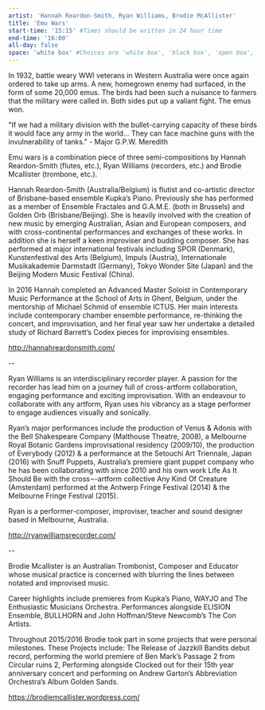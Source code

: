 ```yaml
---
artist: 'Hannah Reardon-Smith, Ryan Williams, Brodie McAllister'
title: 'Emu Wars'
start-time: '15:15' #Times should be written in 24 hour time
end-time: '16:00'
all-day: false
space: 'white box' #Choices are 'white box', 'black box', 'open box', 'grounds'
---
```

<!-- Description -->
In 1932, battle weary WWI veterans in Western Australia were once again ordered to take up arms. A new, homegrown enemy had surfaced, in the form of some 20,000 emus. The birds had been such a nuisance to farmers that the military were called in. Both sides put up a valiant fight. The emus won.

"If we had a military division with the bullet-carrying capacity of these birds it would face any army in the world... They can face machine guns with the invulnerability of tanks." - Major G.P.W. Meredith

Emu wars is a combination piece of three semi-compositions by Hannah Reardon-Smith (flutes, etc.), Ryan Williams (recorders, etc.) and Brodie Mcallister (trombone, etc.).

<!-- Bio -->
Hannah Reardon-Smith (Australia/Belgium) is flutist and co-artistic director of Brisbane-based ensemble Kupka’s Piano. Previously she has performed as a member of Ensemble Fractales and G.A.M.E. (both in Brussels) and Golden Orb (Brisbane/Beijing). She is heavily involved with the creation of new music by emerging Australian, Asian and European composers, and with cross-continental performances and exchanges of these works. In addition she is herself a keen improviser and budding composer. She has performed at major international festivals including SPOR (Denmark), Kunstenfestival des Arts (Belgium), Impuls (Austria), Internationale Musikakademie Darmstadt (Germany), Tokyo Wonder Site (Japan) and the Beijing Modern Music Festival (China).

In 2016 Hannah completed an Advanced Master Soloist in Contemporary Music Performance at the School of Arts in Ghent, Belgium, under the mentorship of Michael Schmid of ensemble ICTUS. Her main interests include contemporary chamber ensemble performance, re-thinking the concert, and improvisation, and her final year saw her undertake a detailed study of Richard Barrett’s Codex pieces for improvising ensembles.

http://hannahreardonsmith.com/

--

Ryan Williams is an interdisciplinary recorder player. A passion for the recorder has lead him on a journey full of cross-artform collaboration, engaging performance and exciting improvisation. With an endeavour to collaborate with any artform, Ryan uses his vibrancy as a stage performer to engage audiences visually and sonically.

Ryan’s major performances include the production of Venus & Adonis with the Bell Shakespeare Company (Malthouse Theatre, 2008), a Melbourne Royal Botanic Gardens improvisational residency (2009/10), the production of Everybody (2012) & a performance at the Setouchi Art Triennale, Japan (2016) with Snuff Puppets, Australia’s premiere giant puppet company who he has been collaborating with since 2010 and his own work Life As It Should Be with the cross¬-artform collective Any Kind Of Creature (Amsterdam) performed at the Antwerp Fringe Festival (2014) & the Melbourne Fringe Festival (2015).

Ryan is a performer-composer, improviser, teacher and sound designer based in Melbourne, Australia.

http://ryanwilliamsrecorder.com/

--

Brodie Mcallister is an Australian Trombonist, Composer and Educator whose musical practice is concerned with blurring the lines between notated and improvised music.

Career highlights include premieres from Kupka’s Piano, WAYJO  and The Enthusiastic Musicians Orchestra. Performances alongside ELISION Ensemble, BULLHORN and John Hoffman/Steve Newcomb’s The Con Artists.

Throughout 2015/2016 Brodie took part in some projects that were personal milestones. These Projects include: The Release of Jazzkill Bandits debut record, performing the world premiere of Ben Mark’s Passage 2 from Circular ruins 2, Performing alongside Clocked out for their 15th year anniversary concert and  performing on Andrew Garton’s Abbreviation Orchestra’s Album Golden Sands.

https://brodiemcallister.wordpress.com/
